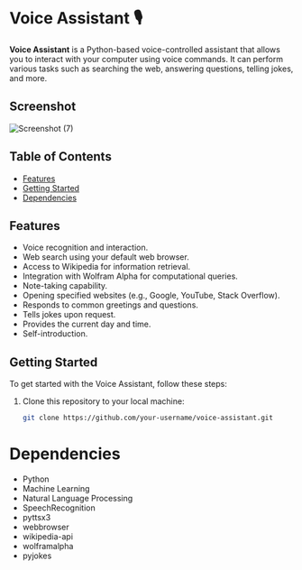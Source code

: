 # Voice Assistant 🎙️

**Voice Assistant** is a Python-based voice-controlled assistant that allows you to interact with your computer using voice commands. It can perform various tasks such as searching the web, answering questions, telling jokes, and more.

## Screenshot
![Screenshot (7)](https://github.com/abdullah1509/minor-projects/assets/58501537/35a9139e-ef12-4b96-9dc5-e67795e28d23)


## Table of Contents

- [Features](#features)
- [Getting Started](#getting-started)
- [Dependencies](#dependencies)

## Features

- Voice recognition and interaction.
- Web search using your default web browser.
- Access to Wikipedia for information retrieval.
- Integration with Wolfram Alpha for computational queries.
- Note-taking capability.
- Opening specified websites (e.g., Google, YouTube, Stack Overflow).
- Responds to common greetings and questions.
- Tells jokes upon request.
- Provides the current day and time.
- Self-introduction.

## Getting Started

To get started with the Voice Assistant, follow these steps:

1. Clone this repository to your local machine:

   ```bash
   git clone https://github.com/your-username/voice-assistant.git
   ```

# Dependencies

* Python
* Machine Learning
* Natural Language Processing
* SpeechRecognition
* pyttsx3
* webbrowser
* wikipedia-api
* wolframalpha
* pyjokes

